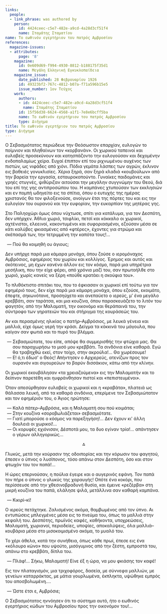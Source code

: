 ```yaml
---
links:
  people:
  - link_phrase: was authored by
    person:
      id: 4424ceec-c5e7-482e-a9cd-4a28d3cf51f4
      name: Σταμάτης Σταματίου
name: Το εωθινόν εγερτήριον του πατρός Αμβροσίου
references:
  magazine-issues:
  - attributes:
      page: '8'
    magazine:
      id: 0e609d69-f994-4930-8812-b188175f35d1
      name: Μεγάλη Ελληνική Εγκυκλοπαίδεια
    magazine_issue:
      date_published: 28 Φεβρουαρίου 1926
      id: 49323bf2-767c-4812-b07a-f71a596b15e5
      issue_number: 1ον Τεύχος
    work:
      authors:
      - id: 4424ceec-c5e7-482e-a9cd-4a28d3cf51f4
        name: Σταμάτης Σταματίου
      id: 15f56d38-6624-4568-a1f1-7e8e6bcff5ba
      name: Το εωθινόν εγερτήριον του πατρός Αμβροσίου
      type: Διήγημα
title: Το εωθινόν εγερτήριον του πατρός Αμβροσίου
type: Διήγημα
---
```


<main class="content" itemprop="text">
<p>Ο Σεβασμιότατος περιώδευε την Θεόσωστον επαρχίαν, ευλογών το ποίμνιον και πληθαίνων τον «κορβανάν». Οι χωρικού ταπεινοί
και ευλαβείς προσεκύνουν και κατησπάζοντο την ευλογούσαν και δεχομένην ενδοπαλαμίως χείρα. Ευχαί έπιπτον επί του
ριχνωμένου αυχένος των πιστών, ως νιφάδες από χιόνι. Πόδια γεμάτα λάσπες των αγρών, έκλινον εις βαθειές γονυκλισίες.
Χέρια ξηρά, σαν ξηρά κλαδιά «κουβούλων» από την βαρεία την εργασία, εσταυροκοπούντο. Γυναίκες παιδομάνες και γρηές
στυγνές, ψιθύριζαν αιτούσαι την μεγάλην συγγνώμην του Θεού, διά του επί της γης αντιπροσώπου του. Η καμπάνες χτυπούσαν
των εκκλησιών και εν πομπή ωδηγείτο εις τα σπίτια, όπου ο ευτυχής της ημέρας χριστανός θα τον φιλοξενούσε, ανοίγων έτσι
της πόρτες του και εις την ευλογίαν του ουρανού και την ευφορίαν, την ευκαρπίαν της μητέρας γης.</p>

<p>Στο Παληοχώρι όμως όπου νύχτωσε, σπίτι για κατάλυμα, για τον Δεσπότη, δεν υπήρχεν. Άθλιο χωριό, τσιφλίκι, πετσί και
κόκκαλο οι χωρικοί, αχτένιστοι, ελεεινοί, κακοντυμένοι και συφοριασμένοι, εζούσαν μέσα σε κάτι καλύβες φκιασμένες από
«φτέρες», έχοντες για στρώμα και σκέπασμά των, την τετριμμένη την καπότα τους!...</p>

<ol style="list-style-type: '&mdash; '">
  <li>Πού θα κοιμηθή ου άγιους;</li>
</ol>

<p>Δεν υπήρχε παρά μια κάμαρα μονάχα, όπου ζούσε ο ιερομόναχος Αμβρόσιος, εφημέριος του χωρίου και κολλίγος. Έρημος και
αυτός και σκότεινος, μη έχων κανένα άλλον εις τον κόσμο, παρά μια υπηρέτρια μεσήλικη, που την είχε φέρει, από χρόνια
μαζί του, σαν πρωτοήλθε στο χωριό, χωρίς κανείς να ξέρη «πούθε κρατάει η σκούφια του».</p>

<p>Το πλιθόκτιστο σπιτάκι του, που το έφκιασαν οι χωρικοί επί τούτω για τον εφημέριό τους, δεν είχε παρά μια κάμαρη μονάχα,
όπου εζούσε, εκοιμάτο, έπεφτε, σηκωνότανε, προσηύχετο και ανεπαύετο ο ιερεύς, μ' ένα μεγάλο κρεββάτι, σαν ταράτσα, και
μια κουζίνα, όπου παρασκευάζετο το λιτόν του φαγητόν, από την Μαλαματή, την οικονόμο και θεράπαινά του, την σύντροφο των
γηρατειών του και στήριγμα της κουράσεώς του.</p>

<p>Αν και περασμένης ηλικίας ο πατήρ&ndash;Αμβρόσιος, με λευκά γένεια και μαλλιά, είχε όμως γερή την κράσι. Δείγμα τα
κόκκινά του μάγουλα, που καίγαν σαν φωτιά και το πυρό του βλέμμα.</p>

<ol style="list-style-type: '&mdash; '">
  <li>
    Σεβασμιώτατε, του είπε, απόψε θα συμμερισθής την φτώχια μας. Θα σου παραχωρήσω το μισό μου κρεββάτι. Τα σινδόνια
    είνε καθαρά. Εγώ θα τραβηχθώ εκεί, στον τοίχο, στην ακρούλα!... Θα χωρέσουμε!
  </li>
  <li>
    Ε! ό,τι έδωσ' ο Θεός! Απήντησεν ο Αρχιερεύς, ατενίζων προς τον ουρανόν και σιγουρεύων το βαρύν δισσάκιον, κάτω από
    την κλίνην.
  </li>
</ol>

<p>Οι χωρικοί εκουβάλησαν «τα χρειαζούμενα» εις την Μαλαματήν και το δείπνον παρετέθη και ηυφράνθησαν πιστοί και
«πεπιστευμένοι».</p>

<p>Όταν απεσύρθησαν ευλαβείς οι χωρικοί και η «κραβάτα», πλατειά ως θάλασσα λευκή, από τα καθαρά σινδόνια, επερίμενε τον
Σεβασμιώτατον και τον εφημέριόν του, ο Άγιος ηρώτησε:</p>

<ol style="list-style-type: '&mdash; '">
  <li>Καλά πάτερ&ndash;Αμβρόσιε, και η Μαλαματή σου πού κοιμάται;</li>
  <li>Στην κουζίνα «σοροβωλιάζεται» σεβασμιότατε.</li>
  <li>Γιατί μπορούσε ο κόσμος να παρεξηγήση!... Δεν έχουν κι' άλλη δουλειά οι χωρικοί!...</li>
  <li>Οι κορυφές εχιόνισαν, Δέσποτά μου, τα δυο εγίναν τρία!... απάντησεν ο γέρων αλληγορικώς...</li>
</ol>

<div style="text-align: center; margin-bottom: 1em">⁂</div>

<p>Γλυκύς, μετά την κούρασιν της οδοιπορίας και την κόρωσιν του φαγητού, έπεσεν ο ύπνος ο λυσίπονος, τόσο απάνω στον
Δεσπότη, όσο και στον φτωχόν του τον παπά!...</p>

<p>Η ώρες επερνούσαν, η πούλια έγειρε και ο αυγερινός εφάνη. Τον παπά τον πήρε ο ύπνος ο γλυκύς της χαραυγής! Οπότε ένα
κοκόρι, που περίσσευσε από την χθεσινοβραδυνή θυσία, και έμεινε «ρεζέρβα» στη μικρή κουζίνα του παπά, ελάλησε ψιλά,
μετάλλινα σαν καθαρή καμπάνα.</p>

<ol style="list-style-type: '&mdash; '">
  <li>Κικιρί&ndash;κί!</li>
</ol>

<p>Ο ιερεύς πετάχτηκε. Ζαλισμένος ακόμα, θαμβωμένος από τον ύπνο. Αι εντυπώσεις μπλεγμένες μέσα εις το πνεύμα του, όπως τα
μαλλιά στην κεφαλή του. Δεσπότης, πρωϊνός καφές, καθήκοντα, υποχρεώσεις, Μαλαματή, χωριανοί, περιοδείες, υποψίες,
αποκαλύψεις, όλα μαλλιά&ndash;κουβάρια μέσα στο μισοκοιμισμένο ακόμα, το μυαλό του.</p>

<p>Το χέρι άθελα, κατά την συνήθεια, όπως κάθε πρωί, έπεσε εις ένα «κόλουρο κώνο» που υψούτο, μισόγυμνος από την ζέστη,
εμπροστά του, απάνω στο κρεββάτι, δίπλα του.</p>

<ol style="list-style-type: '&mdash; '">
  <li>Πλάφ!... Σήκω, Μαλαματή! Είνε έξ η ώρα, να μου φκιάσης τον καφέ!</li>
</ol>

<p>Εις τον πλαταγισμόν, μια τριχοφόρος, δασεία, με σύννεφα μαλλιών, με γενείων καταρράκτας, με μάτια γουρλωμένα, έκπληκτα,
υψώθηκε εμπρός του αποσβολωμένη....</p>

<ol style="list-style-type: '&mdash; '">
  <li>Ώστε έτσι ε, Αμβρόσιε;</li>
</ol>

<p>Ο Σεβασμιότατος ηννόησεν ότι το σύστημα αυτό, ήτο ο εωθινός εγερτήριος κώδων του Αμβροσίου προς την οικονόμον του!...</p>
</main>
